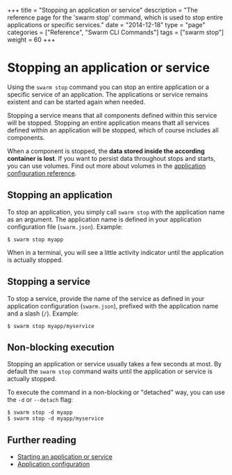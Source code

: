 +++
title = "Stopping an application or service"
description = "The reference page for the 'swarm stop' command, which is used to stop entire applications or specific services."
date = "2014-12-18"
type = "page"
categories = ["Reference", "Swarm CLI Commands"]
tags = ["swarm stop"]
weight = 60
+++

# Stopping an application or service

Using the `swarm stop` command you can stop an entire application or a specific service of an application. The applications or service remains existent and can be started again when needed.

Stopping a service means that all components defined within this service will be stopped. Stopping an entire application means thatt all services defined within an application will be stopped, which of course includes all components.

<i class="fa fa-exclamation-triangle"></i> When a component is stopped, the __data stored inside the according container is lost__. If you want to persist data throughout stops and starts, you can use volumes. Find out more about volumes in the [application configuration reference](../swarm-json/#volumes).

## Stopping an application

To stop an application, you simply call `swarm stop` with the application name as an argument. The application name is defined in your application configuration file (`swarm.json`). Example:

```nohighlight
$ swarm stop myapp
```

When in a terminal, you will see a little activity indicator until the application is actually stopped.

## Stopping a service

To stop a service, provide the name of the service as defined in your application configuration (`swarm.json`), prefixed with the application name and a slash (`/`). Example:

```nohighlight
$ swarm stop myapp/myservice
```

## Non-blocking execution

Stopping an application or service usually takes a few seconds at most. By default the `swarm stop` command waits until the application or service is actually stopped.

To execute the command in a non-blocking or "detached" way, you can use the `-d` or `--detach` flag:

```nohighlight
$ swarm stop -d myapp
$ swarm stop -d myapp/myservice
```

## Further reading

* [Starting an application or service](../start/)
* [Application configuration](../swarm-json/)
